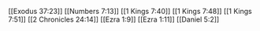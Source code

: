 [[Exodus 37:23]]
[[Numbers 7:13]]
[[1 Kings 7:40]]
[[1 Kings 7:48]]
[[1 Kings 7:51]]
[[2 Chronicles 24:14]]
[[Ezra 1:9]]
[[Ezra 1:11]]
[[Daniel 5:2]]
